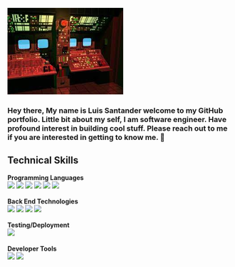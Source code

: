 ![github banner](controlRoomPic.jpeg)
### Hey there, My name is Luis Santander welcome to my GitHub portfolio. Little bit about my self, I am software engineer. Have profound interest in building cool stuff. Please reach out to me if you are interested in getting to know me. 👋


## Technical Skills
**Programming Languages**<br>
<img src="https://img.shields.io/badge/-Java-green?style=for-the-badge">
<img src="https://img.shields.io/badge/-JavaScript-yellow?style=for-the-badge">
<img src="https://img.shields.io/badge/-Python-blue?style=for-the-badge">
<img src="https://img.shields.io/badge/-Swift-orange?style=for-the-badge">
<img src="https://img.shields.io/badge/-HTML-yellowgreen?style=for-the-badge">
<img src="https://img.shields.io/badge/-CSS-blue?style=for-the-badge">
<br><br>
**Back End Technologies**<br>
<img src="https://img.shields.io/badge/Node.js-339933?style=for-the-badge&logo=nodedotjs&logoColor=white">
<img src="https://img.shields.io/badge/Express.js-000000?style=for-the-badge&logo=express&logoColor=white">
<img src="https://img.shields.io/badge/MySQL-005C84?style=for-the-badge&logo=mysql&logoColor=white">
<img src="https://img.shields.io/badge/MongoDB-4EA94B?style=for-the-badge&logo=mongodb&logoColor=white">
<br><br>
**Testing/Deployment**<br>
<img src="https://img.shields.io/badge/-Google%20Cloud-blue?style=for-the-badge&logo=googlecloud&logoColor=white">
<br><br>
**Developer Tools**<br>
<img src="https://img.shields.io/badge/-XCODE-blue?style=for-the-badge&logo=xcode&logoColor=white">
<img src="https://img.shields.io/badge/-visual%20studio%20code-blueviolet?style=for-the-badge&logo=visualstudiocode&logoColor=white">
<br><br>
